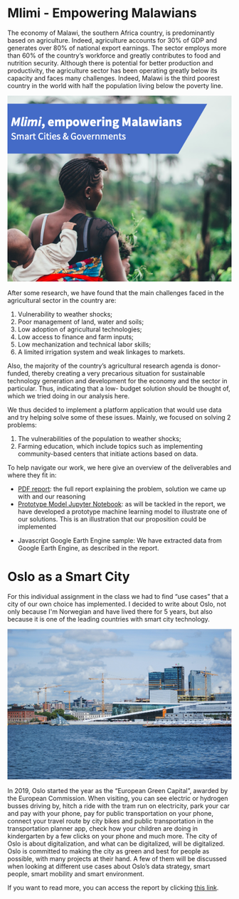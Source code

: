 #  Mlimi - Empowering Malawians
The economy of Malawi, the southern Africa country, is predominantly based on agriculture. Indeed, agriculture accounts for 30% of GDP and generates over 80% of national export earnings. The sector employs more than 60% of the country’s workforce and greatly contributes to food and nutrition security. Although there is potential for better production and productivity, the agriculture sector has been operating greatly below its capacity and faces many challenges. Indeed, Malawi is the third poorest country in the world with half the population living below the poverty line.

![Empowering Malawians](https://github.com/Jonashellevang/IE_MBD_2020/blob/master/Smart%20Cities%20%26%20Governments/Empowering%20Malawians.png)

After some research, we have found that the main challenges faced in the agricultural sector in the country are:
1. Vulnerability to weather shocks;
2. Poor management of land, water and soils;
3. Low adoption of agricultural technologies;
4. Low access to finance and farm inputs;
5. Low mechanization and technical labor skills;
6. A limited irrigation system and weak linkages to markets.

Also, the majority of the country’s agricultural research agenda is donor-funded, thereby creating a very precarious situation for sustainable technology generation and development for the economy and the sector in particular. Thus, indicating that a low- budget solution should be thought of, which we tried doing in our analysis here.

We thus decided to implement a platform application that would use data and try helping solve some of these issues. Mainly, we focused on solving 2 problems:
1. The vulnerabilities of the population to weather shocks;
2. Farming education, which include topics such as implementing community-based centers that initiate actions based on data.

To help navigate our work, we here give an overview of the deliverables and where they fit in:
* [PDF report](https://github.com/Jonashellevang/IE_MBD_2020/blob/master/Smart%20Cities%20%26%20Governments/Empowering%20Malawians%20Report.pdf): the full report explaining the problem, solution we came up with and our reasoning
* [Prototype Model Jupyter Notebook](https://github.com/Jonashellevang/IE_MBD_2020/blob/master/Smart%20Cities%20%26%20Governments/Empowering%20Malawians%20Prototype.ipynb): as will be tackled in the report, we have developed a prototype machine learning model to illustrate one of our solutions. This is an illustration that our proposition could be implemented
- Javascript Google Earth Engine sample: We have extracted data from Google Earth Engine, as described in the report.

# Oslo as a Smart City
For this individual assignment in the class we had to find “use cases” that a city of our own choice has implemented. I decided to write about Oslo, not only because I'm Norwegian and have lived there for 5 years, but also because it is one of the leading countries with smart city technology.

![Oslo](https://github.com/Jonashellevang/IE_MBD_2020/blob/master/Smart%20Cities%20%26%20Governments/Oslo.jpg)

In 2019, Oslo started the year as the “European Green Capital”, awarded by the European Commission. When visiting, you can see electric or hydrogen busses driving by, hitch a ride with the tram run on electricity, park your car and pay with your phone, pay for public transportation on your phone, connect your travel route by city bikes and public transportation in the transportation planner app, check how your children are doing in kindergarten by a few clicks on your phone and much more. The city of Oslo is about digitalization, and what can be digitalized, will be digitalized. Oslo is committed to making the city as green and best for people as possible, with many projects at their hand. A few of them will be discussed when looking at different use cases about Oslo’s data strategy, smart people, smart mobility and smart environment.

If you want to read more, you can access the report by clicking [this link](https://github.com/Jonashellevang/IE_MBD_2020/blob/master/Smart%20Cities%20%26%20Governments/Oslo%20as%20a%20Smart%20City%20Report.pdf).
